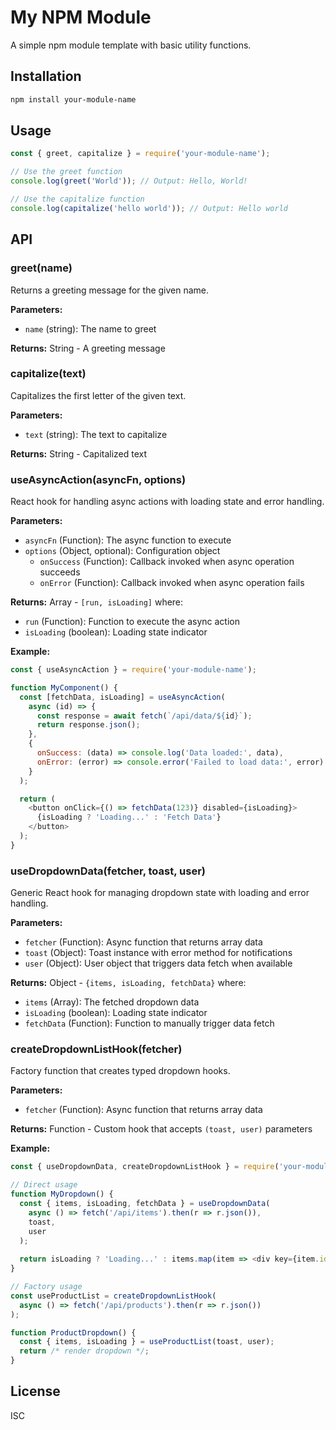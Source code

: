 
# My NPM Module

A simple npm module template with basic utility functions.

## Installation

```bash
npm install your-module-name
```

## Usage

```javascript
const { greet, capitalize } = require('your-module-name');

// Use the greet function
console.log(greet('World')); // Output: Hello, World!

// Use the capitalize function
console.log(capitalize('hello world')); // Output: Hello world
```

## API

### greet(name)
Returns a greeting message for the given name.

**Parameters:**
- `name` (string): The name to greet

**Returns:** String - A greeting message

### capitalize(text)
Capitalizes the first letter of the given text.

**Parameters:**
- `text` (string): The text to capitalize

**Returns:** String - Capitalized text

### useAsyncAction(asyncFn, options)
React hook for handling async actions with loading state and error handling.

**Parameters:**
- `asyncFn` (Function): The async function to execute
- `options` (Object, optional): Configuration object
  - `onSuccess` (Function): Callback invoked when async operation succeeds
  - `onError` (Function): Callback invoked when async operation fails

**Returns:** Array - `[run, isLoading]` where:
- `run` (Function): Function to execute the async action
- `isLoading` (boolean): Loading state indicator

**Example:**
```javascript
const { useAsyncAction } = require('your-module-name');

function MyComponent() {
  const [fetchData, isLoading] = useAsyncAction(
    async (id) => {
      const response = await fetch(`/api/data/${id}`);
      return response.json();
    },
    {
      onSuccess: (data) => console.log('Data loaded:', data),
      onError: (error) => console.error('Failed to load data:', error)
    }
  );

  return (
    <button onClick={() => fetchData(123)} disabled={isLoading}>
      {isLoading ? 'Loading...' : 'Fetch Data'}
    </button>
  );
}
```

### useDropdownData(fetcher, toast, user)
Generic React hook for managing dropdown state with loading and error handling.

**Parameters:**
- `fetcher` (Function): Async function that returns array data
- `toast` (Object): Toast instance with error method for notifications
- `user` (Object): User object that triggers data fetch when available

**Returns:** Object - `{items, isLoading, fetchData}` where:
- `items` (Array): The fetched dropdown data
- `isLoading` (boolean): Loading state indicator
- `fetchData` (Function): Function to manually trigger data fetch

### createDropdownListHook(fetcher)
Factory function that creates typed dropdown hooks.

**Parameters:**
- `fetcher` (Function): Async function that returns array data

**Returns:** Function - Custom hook that accepts `(toast, user)` parameters

**Example:**
```javascript
const { useDropdownData, createDropdownListHook } = require('your-module-name');

// Direct usage
function MyDropdown() {
  const { items, isLoading, fetchData } = useDropdownData(
    async () => fetch('/api/items').then(r => r.json()),
    toast,
    user
  );
  
  return isLoading ? 'Loading...' : items.map(item => <div key={item.id}>{item.name}</div>);
}

// Factory usage
const useProductList = createDropdownListHook(
  async () => fetch('/api/products').then(r => r.json())
);

function ProductDropdown() {
  const { items, isLoading } = useProductList(toast, user);
  return /* render dropdown */;
}
```

## License

ISC
